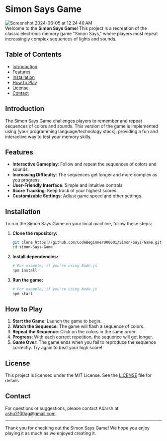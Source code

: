 # Simon Says Game
![Screenshot 2024-06-05 at 12 24 40 AM](https://github.com/CodeBeginner000001/Simon-Says-Game/assets/92913917/c73decb6-a1f4-4e0e-ae05-6b87448ec296)
<br>
Welcome to the **Simon Says Game**! This project is a recreation of the classic electronic memory game "Simon Says," where players must repeat increasingly complex sequences of lights and sounds.

## Table of Contents

- [Introduction](#introduction)
- [Features](#features)
- [Installation](#installation)
- [How to Play](#how-to-play)
- [License](#license)
- [Contact](#contact)

## Introduction

The Simon Says Game challenges players to remember and repeat sequences of colors and sounds. This version of the game is implemented using [your programming language/technology stack], providing a fun and interactive way to test your memory skills.

## Features

- **Interactive Gameplay**: Follow and repeat the sequences of colors and sounds.
- **Increasing Difficulty**: The sequences get longer and more complex as you progress.
- **User-Friendly Interface**: Simple and intuitive controls.
- **Score Tracking**: Keep track of your highest scores.
- **Customizable Settings**: Adjust game speed and other settings.

## Installation

To run the Simon Says Game on your local machine, follow these steps:

1. **Clone the repository:**
   ```bash
   git clone https://github.com/CodeBeginner000001/Simon-Says-Game.git
   cd simon-Says-Game
   ```

2. **Install dependencies:**
   ```bash
   # For example, if you're using Node.js
   npm install
   ```

3. **Run the game:**
   ```bash
   # For example, if you're using Node.js
   npm start
   ```

## How to Play

1. **Start the Game**: Launch the game to begin.
2. **Watch the Sequence**: The game will flash a sequence of colors.
3. **Repeat the Sequence**: Click on the colors in the same order.
4. **Progress**: With each correct repetition, the sequence will get longer.
5. **Game Over**: The game ends when you fail to reproduce the sequence correctly. Try again to beat your high score!


## License

This project is licensed under the MIT License. See the [LICENSE](LICENSE) file for details.

## Contact

For questions or suggestions, please contact Adarsh at ashu2100ag@gmail.com.

---

Thank you for checking out the Simon Says Game! We hope you enjoy playing it as much as we enjoyed creating it.

